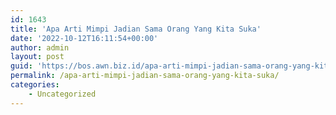 ```yaml
---
id: 1643
title: 'Apa Arti Mimpi Jadian Sama Orang Yang Kita Suka'
date: '2022-10-12T16:11:54+00:00'
author: admin
layout: post
guid: 'https://bos.awn.biz.id/apa-arti-mimpi-jadian-sama-orang-yang-kita-suka/'
permalink: /apa-arti-mimpi-jadian-sama-orang-yang-kita-suka/
categories:
    - Uncategorized
---
```



